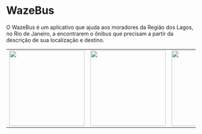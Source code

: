# WazeBus
O WazeBus é um aplicativo que ajuda aos moradores da Região dos Lagos, no Rio de Janeiro, a encontrarem o ônibus que precisam a partir da descrição de sua localização e destino.
</br>
<table style="border: none">
<tr>
<td>
<img height=200 src="http://5.189.162.145:8085/Images/Wazebus0.png"/>
</td>
<td><img height=200 src="http://5.189.162.145:8085/Images/Wazebus1.png"/></td>
<td><img height=200 src="http://5.189.162.145:8085/Images/Wazebus2.png"/></td>
</tr>
</table>
